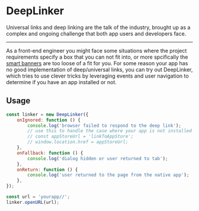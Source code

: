 # DeepLinker

Universal links and deep linking are the talk of the industry, brought up as a complex and ongoing challenge that both app users and developers face.

- - -

As a front-end engineer you might face some situations where the project requirements specify a box that you can not fit into, or more spcifically the [smart banners](https://developer.apple.com/documentation/webkit/promoting_apps_with_smart_app_banners) are too loose of a fit for you. For some reason your app has no good implementation of deep/universal links, you can try out DeepLinker, which tries to use clever tricks by leveraging events and user navigation to determine if you have an app installed or not.

## Usage

```javascript
const linker = new DeepLinker({
    onIgnored: function () {
        console.log('browser failed to respond to the deep link');
        // use this to handle the case where your app is not installed for ex: 
        // const appStoreUrl = 'linkToAppStore';
        // window.location.href = appStoreUrl;
    },
    onFallback: function () {
        console.log('dialog hidden or user returned to tab');
    },
    onReturn: function () {
        console.log('user returned to the page from the native app');
    },
});

const url = 'yourapp//';
linker.openURL(url);
```
